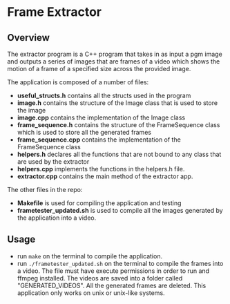 # Frame Extractor

## Overview
The extractor program is a C++ program that takes in as input a pgm image and outputs a series of images that are frames of a video which shows the motion of a frame of a specified size across the provided image. 

The application is composed of a number of files:
- **useful_structs.h** contains all the structs used in the program
- **image.h** contains the structure of the Image class that is used to store the image
- **image.cpp** contains the implementation of the Image class
- **frame_sequence.h** contains the structure of the FrameSequence class which is used to store all the generated frames
- **frame_sequence.cpp** contains the implementation of the FrameSequence class
- **helpers.h** declares all the functions that are not bound to any class that are used by the extractor
- **helpers.cpp** implements the functions in the helpers.h file.
- **extractor.cpp** contains the main method of the extractor app.

The other files in the repo:
- **Makefile** is used for compiling the application and testing
- **frametester_updated.sh** is used to compile all the images generated by the application into a video.


## Usage
- run `make` on the terminal to compile the application.
- run `./frametester_updated.sh` on the terminal to compile the frames into a video. The file must have execute permissions in order to 
run and ffmpeg installed. The videos are saved into a folder called "GENERATED_VIDEOS". All the generated frames are deleted. This 
application only works on unix or unix-like systems.
